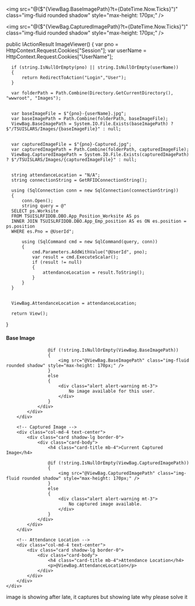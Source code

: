 <script>
    function reloadBaseImage() {
        const baseImage = document.getElementById("baseImage");
        if (baseImage) {
            const originalSrc = "@ViewBag.BaseImagePath";
            const timestamp = new Date().getTime();
            baseImage.src = `${originalSrc}?t=${timestamp}`;
        }
    }

    // Option 1: Call it manually when needed
    // reloadBaseImage();

    // Option 2: Auto refresh every 5 seconds (optional)
    // setInterval(reloadBaseImage, 5000);
</script>



<img src="@($"{ViewBag.BaseImagePath}?t={DateTime.Now.Ticks}")" class="img-fluid rounded shadow" style="max-height: 170px;" />

  <img src="@($"{ViewBag.CapturedImagePath}?t={DateTime.Now.Ticks}")" class="img-fluid rounded shadow" style="max-height: 170px;" />

  
  
  public IActionResult ImageViewer()
  {
      var pno = HttpContext.Request.Cookies["Session"];
      var userName = HttpContext.Request.Cookies["UserName"];

      if (string.IsNullOrEmpty(pno) || string.IsNullOrEmpty(userName))
      {
          return RedirectToAction("Login","User");
      }

      var folderPath = Path.Combine(Directory.GetCurrentDirectory(), "wwwroot", "Images");

     
      var baseImageFile = $"{pno}-{userName}.jpg";
      var baseImagePath = Path.Combine(folderPath, baseImageFile);
      ViewBag.BaseImagePath = System.IO.File.Exists(baseImagePath) ? $"/TSUISLARS/Images/{baseImageFile}" : null;

      
      var capturedImageFile = $"{pno}-Captured.jpg";
      var capturedImagePath = Path.Combine(folderPath, capturedImageFile);
      ViewBag.CapturedImagePath = System.IO.File.Exists(capturedImagePath) ? $"/TSUISLARS/Images/{capturedImageFile}" : null;

      
      string attendanceLocation = "N/A";
      string connectionString = GetRFIDConnectionString();

      using (SqlConnection conn = new SqlConnection(connectionString))
      {
          conn.Open();
          string query = @"
      SELECT ps.Worksite 
      FROM TSUISLRFIDDB.DBO.App_Position_Worksite AS ps
      INNER JOIN TSUISLRFIDDB.DBO.App_Emp_position AS es ON es.position = ps.position
      WHERE es.Pno = @UserId";

          using (SqlCommand cmd = new SqlCommand(query, conn))
          {
              cmd.Parameters.AddWithValue("@UserId", pno);
              var result = cmd.ExecuteScalar();
              if (result != null)
              {
                  attendanceLocation = result.ToString();
              }
          }
      }


      ViewBag.AttendanceLocation = attendanceLocation;

      return View();
  }


<div class="container mt-5">
    <div class="row justify-content-center">
        <!-- Base Image -->
        <div class="col-md-4 text-center">
            <div class="card shadow-lg border-0">
                <div class="card-body">
                    <h4 class="card-title mb-4">Base Image</h4>

                    @if (!string.IsNullOrEmpty(ViewBag.BaseImagePath))
                    {
                        <img src="@ViewBag.BaseImagePath" class="img-fluid rounded shadow" style="max-height: 170px;" />
                    }
                    else
                    {
                        <div class="alert alert-warning mt-3">
                            No image available for this user.
                        </div>
                    }
                </div>
            </div>
        </div>

        <!-- Captured Image -->
        <div class="col-md-4 text-center">
            <div class="card shadow-lg border-0">
                <div class="card-body">
                    <h4 class="card-title mb-4">Current Captured Image</h4>

                    @if (!string.IsNullOrEmpty(ViewBag.CapturedImagePath))
                    {
                        <img src="@ViewBag.CapturedImagePath" class="img-fluid rounded shadow" style="max-height: 170px;" />
                    }
                    else
                    {
                        <div class="alert alert-warning mt-3">
                            No captured image available.
                        </div>
                    }
                </div>
            </div>
        </div>

        <!-- Attendance Location -->
        <div class="col-md-4 text-center">
            <div class="card shadow-lg border-0">
                <div class="card-body">
                    <h4 class="card-title mb-4">Attendance Location</h4>
                    <p>@ViewBag.AttendanceLocation</p>
                </div>
            </div>
        </div>
    </div>
</div>

image is showing after late, it captures but showing late why please solve it
